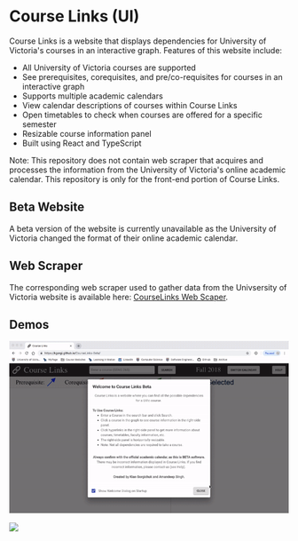# Course Links (UI)
Course Links is a website that displays dependencies for University of Victoria's courses in an interactive graph. Features of this website include:

- All University of Victoria courses are supported 
- See prerequisites, corequisites, and pre/co-requisites for courses in an interactive graph
- Supports multiple academic calendars 
- View calendar descriptions of courses within Course Links
- Open timetables to check when courses are offered for a specific semester 
- Resizable course information panel
- Built using React and TypeScript

Note: This repository does not contain web scraper that acquires and processes the information from the University of Victoria's online academic calendar. This repository is only for the front-end portion of Course Links.  
 

## Beta Website

A beta version of the website is currently unavailable as the University of Victoria changed the format of their online academic calendar.  

## Web Scraper

The corresponding web scraper used to gather data from the Univsersity of Victoria website is available here: [CourseLinks Web Scaper](https://github.com/kgorgi/CourseLinks-Web-Scraper).


## Demos
![](demo_gifs/graph.gif?raw=true)


![](demo_gifs/otherfeatures.gif?raw=true)
